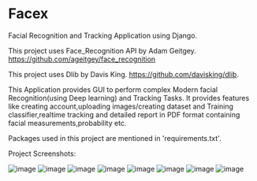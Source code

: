 # Facex
Facial Recognition and Tracking Application using Django.

This project uses Face_Recognition API by Adam Geitgey.
https://github.com/ageitgey/face_recognition

This project uses Dlib by Davis King.
https://github.com/davisking/dlib.

This Application provides GUI to perform complex Modern facial Recognition(using Deep learning) and Tracking Tasks. 
It provides features like creating account,uploading images/creating dataset and Training classifier,realtime tracking and detailed report in PDF format containing facial measurements,probability etc.

Packages used in this project are mentioned in 'requirements.txt'.




Project Screenshots:

![image](https://user-images.githubusercontent.com/21042676/57398697-44fb0480-71ed-11e9-8a6e-79d9bcaebdd2.png)
![image](https://user-images.githubusercontent.com/21042676/57398706-4b897c00-71ed-11e9-8f63-dbf3f7c76520.png)
![image](https://user-images.githubusercontent.com/21042676/57398720-547a4d80-71ed-11e9-9b9d-6f66a83e1732.png)
![image](https://user-images.githubusercontent.com/21042676/57398728-59d79800-71ed-11e9-84e1-28a8a4eaeb2d.png)
![image](https://user-images.githubusercontent.com/21042676/57398735-5e03b580-71ed-11e9-84ef-3d1ac84cc977.png)
![image](https://user-images.githubusercontent.com/21042676/57398747-622fd300-71ed-11e9-97d6-a3f18dbcc3af.png)
![image](https://user-images.githubusercontent.com/21042676/57398607-0feeb200-71ed-11e9-9818-fb39ad76731f.png)
![image](https://user-images.githubusercontent.com/21042676/57398676-3b719c80-71ed-11e9-83ad-4b9adcb17d68.png)

